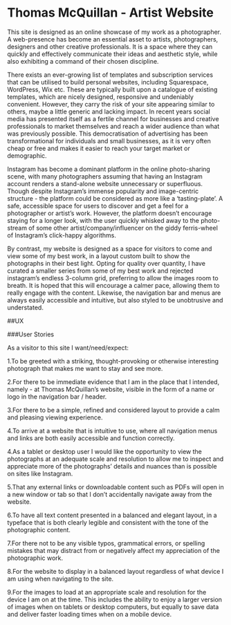# Thomas McQuillan - Artist Website

This site is designed as an online showcase of my work as a photographer.  A web-presence has become an essential asset to artists, photographers, designers and other creative professionals. It is a space where they can quickly and effectively communicate their ideas and aesthetic style, while also exhibiting a command of their chosen discipline. 

There exists an ever-growing list of templates and subscription services that can be utilised to build personal websites, including Squarespace, WordPress, Wix etc. These are typically built upon a catalogue of existing templates, which are nicely designed, responsive and undeniably convenient. However, they carry the risk of your site appearing similar to others, maybe a little generic and lacking impact. In recent years social media has presented itself as a fertile channel for businesses and creative professionals to market themselves and reach a wider audience than what was previously possible. This democratisation of advertising has been transformational for individuals and small businesses, as it is very often cheap or free and makes it easier to reach your target market or demographic. 

Instagram has become a dominant platform in the online photo-sharing scene, with many photographers assuming that having an Instagram account renders a stand-alone website unnecessary or superfluous.  Though despite Instagram’s immense popularity and image-centric structure - the platform could be considered as more like a ‘tasting-plate’.  A safe, accessible space for users to discover and get a feel for a photographer or artist’s work. However, the platform doesn’t encourage staying for a longer look, with the user quickly whisked away to the photo-stream of some other artist/company/influencer on the giddy ferris-wheel of Instagram’s click-happy algorithms. 

By contrast, my website is designed as a space for visitors to come and view some of my best work, in a layout custom built to show the photographs in their best light. Opting for quality over quantity, I have curated a smaller series from some of my best work and rejected instagram’s endless 3-column grid, preferring to allow the images room to breath. It is hoped that this will encourage a calmer pace, allowing them to really engage with the content. Likewise, the navigation bar and menus are always easily accessible and intuitive, but also styled to be unobtrusive and understated.


##UX

###User Stories

As a visitor to this site I want/need/expect:

1.To be greeted with a striking, thought-provoking or otherwise interesting photograph that makes me want to stay and see more.

2.For there to be immediate evidence that I am in the place that I intended, namely - at Thomas McQuillan’s website, visible in the form of a name or logo in the navigation bar / header.

3.For there to be a simple, refined and considered layout to provide a calm and pleasing viewing experience.

4.To arrive at a website that is intuitive to use, where all navigation menus and links are both easily accessible and function correctly.

4.As a tablet or desktop user I would like the opportunity to view the photographs at an adequate scale and resolution to allow me to inspect and appreciate more of the photographs’ details and nuances than is possible on sites like Instagram.

5.That any external links or downloadable content such as PDFs will open in a new window or tab so that I don’t accidentally navigate away from the website.

6.To have all text content presented in a balanced and elegant layout, in a typeface that is both clearly legible and consistent with the tone of the photographic content.

7.For there not to be any visible typos, grammatical errors, or spelling mistakes that may distract from or negatively affect my appreciation of the photographic work.

8.For the website to display in a balanced layout regardless of what device I am using when navigating to the site. 

9.For the images to load at an appropriate scale and resolution for the device I am on at the time.  This includes the ability to enjoy a larger version of images when on tablets or desktop computers, but equally to save data and deliver faster loading times when on a mobile device.
